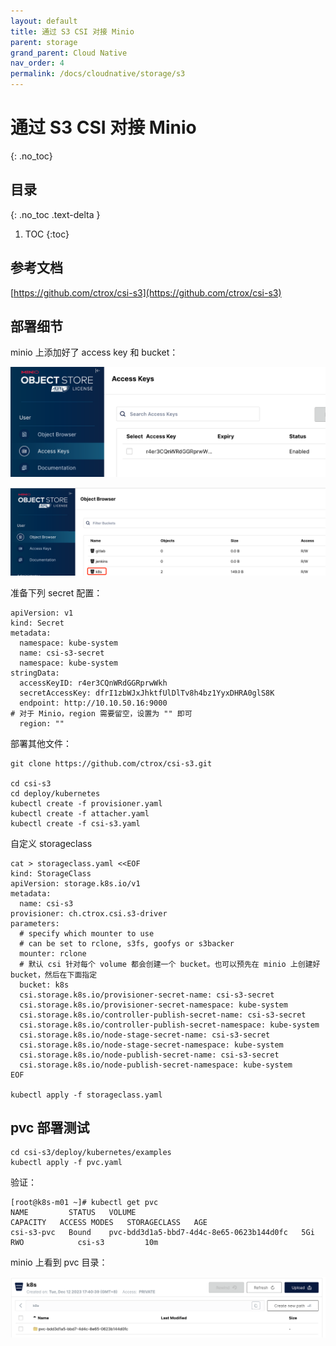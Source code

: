 ```yaml
---
layout: default
title: 通过 S3 CSI 对接 Minio
parent: storage
grand_parent: Cloud Native
nav_order: 4
permalink: /docs/cloudnative/storage/s3
---
```


# 通过 S3 CSI 对接 Minio

{: .no_toc}

## 目录

{: .no_toc .text-delta }

1. TOC
{:toc}

## 参考文档

[https://github.com/ctrox/csi-s3](https://github.com/ctrox/csi-s3)



## 部署细节

minio 上添加好了 access key 和 bucket：

![image-20231212175324561](../../../pics/image-20231212175324561.png)

![image-20231212175314955](../../../pics/image-20231212175314955.png)

准备下列 secret 配置：

```shell
apiVersion: v1
kind: Secret
metadata:
  namespace: kube-system
  name: csi-s3-secret
  namespace: kube-system
stringData:
  accessKeyID: r4er3CQnWRdGGRprwWkh
  secretAccessKey: dfrI1zbWJxJhktfUlDlTv8h4bz1YyxDHRA0glS8K
  endpoint: http://10.10.50.16:9000
# 对于 Minio，region 需要留空，设置为 "" 即可
  region: ""
```

部署其他文件：

```shell
git clone https://github.com/ctrox/csi-s3.git

cd csi-s3
cd deploy/kubernetes
kubectl create -f provisioner.yaml
kubectl create -f attacher.yaml
kubectl create -f csi-s3.yaml
```

自定义 storageclass

```shell
cat > storageclass.yaml <<EOF
kind: StorageClass
apiVersion: storage.k8s.io/v1
metadata:
  name: csi-s3
provisioner: ch.ctrox.csi.s3-driver
parameters:
  # specify which mounter to use
  # can be set to rclone, s3fs, goofys or s3backer
  mounter: rclone
  # 默认 csi 针对每个 volume 都会创建一个 bucket。也可以预先在 minio 上创建好 bucket，然后在下面指定
  bucket: k8s
  csi.storage.k8s.io/provisioner-secret-name: csi-s3-secret
  csi.storage.k8s.io/provisioner-secret-namespace: kube-system
  csi.storage.k8s.io/controller-publish-secret-name: csi-s3-secret
  csi.storage.k8s.io/controller-publish-secret-namespace: kube-system
  csi.storage.k8s.io/node-stage-secret-name: csi-s3-secret
  csi.storage.k8s.io/node-stage-secret-namespace: kube-system
  csi.storage.k8s.io/node-publish-secret-name: csi-s3-secret
  csi.storage.k8s.io/node-publish-secret-namespace: kube-system
EOF  

kubectl apply -f storageclass.yaml
```

## pvc 部署测试

```shell
cd csi-s3/deploy/kubernetes/examples
kubectl apply -f pvc.yaml
```

验证：

```shell
[root@k8s-m01 ~]# kubectl get pvc
NAME         STATUS   VOLUME                                     CAPACITY   ACCESS MODES   STORAGECLASS   AGE
csi-s3-pvc   Bound    pvc-bdd3d1a5-bbd7-4d4c-8e65-0623b144d0fc   5Gi        RWO            csi-s3         10m
```

minio 上看到 pvc 目录：

![image-20231212175224606](../../../pics/image-20231212175224606.png)
